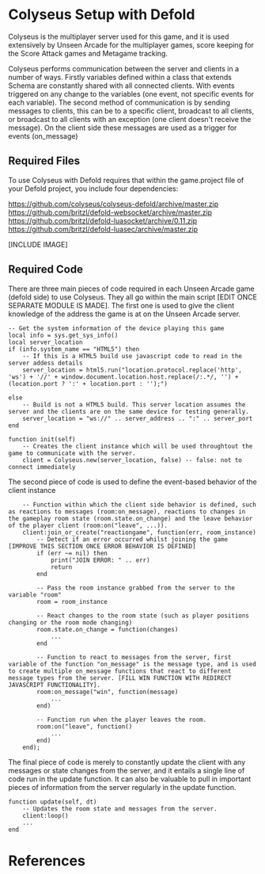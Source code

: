 # Colyseus Setup with Defold
Colyseus is the multiplayer server used for this game, and it is used extensively by Unseen Arcade for the multiplayer games, score keeping for the Score Attack games and Metagame tracking.

Colyseus performs communication between the server and clients in a number of ways.  Firstly variables defined within a class that extends Schema are constantly shared with all connected clients.  With events triggered on any change to the variables (one event, not specific events for each variable).  The second method of communication is by sending messages to clients, this can be to a specific client, broadcast to all clients, or broadcast to all clients with an exception (one client doesn't receive the message).  On the client side these messages are used as a trigger for events (on_message)

## Required Files
To use Colyseus with Defold requires that within the game.project file of your Defold project, you include four dependencies:

https://github.com/colyseus/colyseus-defold/archive/master.zip
https://github.com/britzl/defold-websocket/archive/master.zip
https://github.com/britzl/defold-luasocket/archive/0.11.zip
https://github.com/britzl/defold-luasec/archive/master.zip

[INCLUDE IMAGE]

## Required Code
There are three main pieces of code required in each Unseen Arcade game (defold side) to use Colyseus. They all go within the main script [EDIT ONCE SEPARATE MODULE IS MADE]. The first one is used to give the client knowledge of the address the game is at on the Unseen Arcade server.

```
-- Get the system information of the device playing this game
local info = sys.get_sys_info()
local server_location
if (info.system_name == "HTML5") then
    -- If this is a HTML5 build use javascript code to read in the server addess details
	server_location = html5.run("location.protocol.replace('http', 'ws') + '//' + window.document.location.host.replace(/:.*/, '') + (location.port ? ':' + location.port : '');")

else
    -- Build is not a HTML5 build. This server location assumes the server and the clients are on the same device for testing generally.
	server_location = "ws://" .. server_address .. ":" .. server_port
end

function init(self)
    -- Creates the client instance which will be used throughtout the game to communicate with the server.
	client = Colyseus.new(server_location, false) -- false: not to connect immediately

```

The second piece of code is used to define the event-based behavior of the client instance 

```
    -- Function within which the client side behavior is defined, such as reactions to messages (room:on_message), reactions to changes in the gameplay room state (room.state.on_change) and the leave behavior of the player client (room:on("leave", ...)).
	client:join_or_create("reactiongame", function(err, room_instance)
        -- Detect if an error occurred whilst joining the game [IMPROVE THIS SECTION ONCE ERROR BEHAVIOR IS DEFINED]
		if (err ~= nil) then
			print("JOIN ERROR: " .. err)
			return
		end

        -- Pass the room instance grabbed from the server to the variable "room"
		room = room_instance

        -- React changes to the room state (such as player positions changing or the room mode changing)
		room.state.on_change = function(changes)
            ...
		end

        -- Function to react to messages from the server, first variable of the function "on_message" is the message type, and is used to create multiple on_message functions that react to different message types from the server. [FILL WIN FUNCTION WITH REDIRECT JAVASCRIPT FUNCTIONALITY].
		room:on_message("win", function(message)
            ...
		end)

        -- Function run when the player leaves the room.
		room:on("leave", function()
            ...
		end)
	end);
```

The final piece of code is merely to constantly update the client with any messages or state changes from the server, and it entails a single line of code run in the update function.  It can also be valuable to pull in important pieces of information from the server regularly in the update function.

```
function update(self, dt)
    -- Updates the room state and messages from the server.
	client:loop()
	...
end
```


# References




